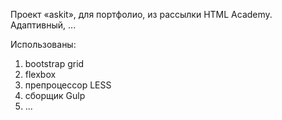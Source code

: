 Проект «askit», для портфолио, из рассылки HTML Academy.
Адаптивный, ...

Использованы:
1) bootstrap grid
2) flexbox
3) препроцессор LESS
4) сборщик Gulp
5) ...
